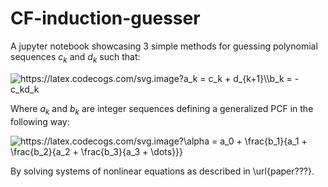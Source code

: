 # CF-induction-guesser
A jupyter notebook showcasing 3 simple methods for guessing polynomial sequences 
$c_k$ and $d_k$ such that:

<img src="https://latex.codecogs.com/svg.image?a_k&space;=&space;c_k&space;&plus;&space;d_{k&plus;1}\\b_k&space;=&space;-c_kd_k" title="https://latex.codecogs.com/svg.image?a_k = c_k + d_{k+1}\\b_k = -c_kd_k" />

Where $a_k$ and $b_k$ are integer sequences defining a generalized PCF in the 
following way:

<img src="https://latex.codecogs.com/svg.image?\alpha&space;=&space;a_0&space;&plus;&space;\frac{b_1}{a_1&space;&plus;&space;\frac{b_2}{a_2&space;&plus;&space;\frac{b_3}{a_3&space;&plus;&space;\dots}}}" title="https://latex.codecogs.com/svg.image?\alpha = a_0 + \frac{b_1}{a_1 + \frac{b_2}{a_2 + \frac{b_3}{a_3 + \dots}}}" />

By solving systems of nonlinear equations as described in \url{paper???}.



